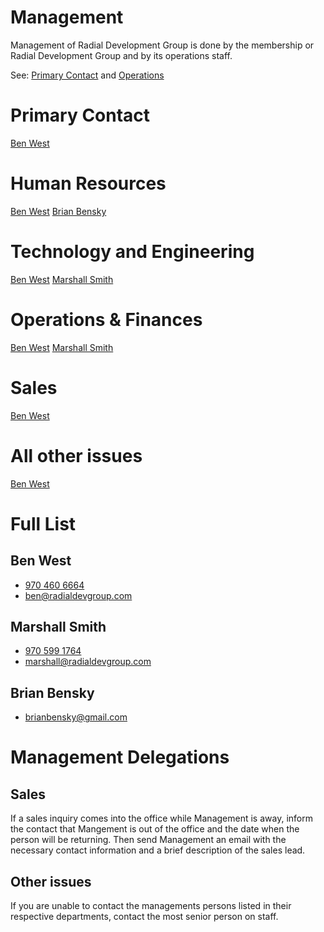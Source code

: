 # Management
  Management of Radial Development Group is done by the membership or Radial Development Group and by its operations staff.

  See: [Primary Contact](#primary-contact) and [Operations](#operations)
# Primary Contact
[Ben West](#ben-west)

# Human Resources
[Ben West](#ben-west)
[Brian Bensky](#brian-bensky)

# Technology and Engineering
[Ben West](#ben-west)
[Marshall Smith](#marshall-smith)

# Operations & Finances
[Ben West](#ben-west)
[Marshall Smith](#marshall-smith)

# Sales
[Ben West](#ben-west)

# All other issues
[Ben West](#ben-west)

# Full List
## Ben West
  - [970 460 6664](tel:9704606664)
  - [ben@radialdevgroup.com](mailto:ben@radialdevgroup.com)

## Marshall Smith
  - [970 599 1764](tel:9705991764)
  - [marshall@radialdevgroup.com](mailto:marshall@radialdevgroup.com)

## Brian Bensky
  - [brianbensky@gmail.com](mailto:brianbensky@gmail.com)


# Management Delegations
## Sales
If a sales inquiry comes into the office while Management is away, inform the
contact that Mangement is out of the office and the date when the person will be returning.
Then send Management an email with the necessary contact information and a brief
description of the sales lead.

## Other issues
If you are unable to contact the managements persons listed in their respective
departments, contact the most senior person on staff.
